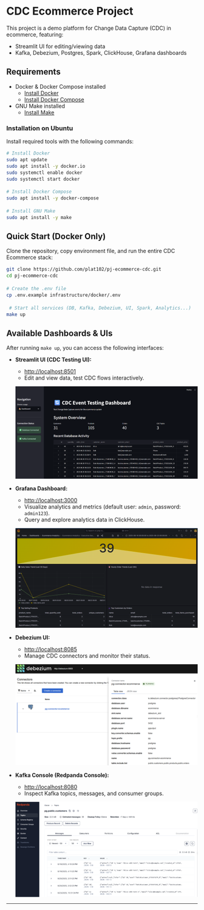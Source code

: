 # CDC Ecommerce Project

This project is a demo platform for Change Data Capture (CDC) in ecommerce, featuring:
- Streamlit UI for editing/viewing data
- Kafka, Debezium, Postgres, Spark, ClickHouse, Grafana dashboards


## Requirements

- Docker & Docker Compose installed
	- [Install Docker](https://docs.docker.com/get-docker/)
	- [Install Docker Compose](https://docs.docker.com/compose/install/)
- GNU Make installed
	- [Install Make](https://www.gnu.org/software/make/)

### Installation on Ubuntu
Install required tools with the following commands:

```bash
# Install Docker
sudo apt update
sudo apt install -y docker.io
sudo systemctl enable docker
sudo systemctl start docker

# Install Docker Compose
sudo apt install -y docker-compose

# Install GNU Make
sudo apt install -y make
```

## Quick Start (Docker Only)

Clone the repository, copy environment file, and run the entire CDC Ecommerce stack:
```bash
git clone https://github.com/plat102/pj-ecommerce-cdc.git
cd pj-ecommerce-cdc

# Create the .env file
cp .env.example infrastructure/docker/.env

 # Start all services (DB, Kafka, Debezium, UI, Spark, Analytics...)
make up
```


## Available Dashboards & UIs

After running `make up`, you can access the following interfaces:

- **Streamlit UI (CDC Testing UI):**
	- [http://localhost:8501](http://localhost:8501)
	- Edit and view data, test CDC flows interactively.

	![Streamlit UI](docs/images/streamlit-ui.png)

- **Grafana Dashboard:**
	- [http://localhost:3000](http://localhost:3000)
	- Visualize analytics and metrics (default user: `admin`, password: `admin123`).
    - Query and explore analytics data in ClickHouse.

	![Grafana Dashboard](docs/images/grafana.png)
- **Debezium UI:**
	- [http://localhost:8085](http://localhost:8085)
	- Manage CDC connectors and monitor their status.

	![Debezium UI](docs/images/debezium-ui.png)
- **Kafka Console (Redpanda Console):**
	- [http://localhost:8080](http://localhost:8080)
	- Inspect Kafka topics, messages, and consumer groups.

	![Kafka Console](docs/images/kafka-console.png)

---
